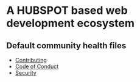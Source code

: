 # A HUBSPOT based web development ecosystem 

## Default community health files

- [Contributing](CONTRIBUTING.md)
- [Code of Conduct](CODE_OF_CONDUCT.md)
- [Security](SECURITY.md)
